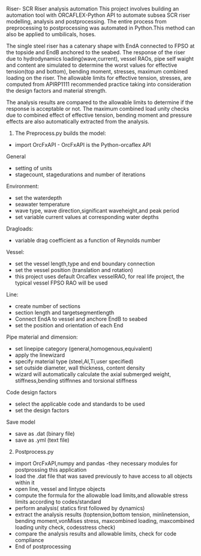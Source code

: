 Riser- SCR Riser analysis automation
This project involves building an automation tool with ORCAFLEX-Python API to automate subsea SCR riser modelling, analysis and postprocessing. The entire process from preprocessing to postprocessing was automated in Python.This method can also be applied to umbilicals, hoses.

The single steel riser has a catenary shape with EndA connected to FPSO at the topside and EndB anchored to the seabed. The response of the riser due to  hydrodynamics loading(wave,current), vessel RAOs, pipe self waight and content are simulated to determine the worst values for effective tension(top and bottom), bending moment, stresses, maximum combined loading on the riser. The allowable limits for effective tension, stresses, are computed from APIRP1111 recommended practice taking into consideration the design factors and material strength. 

The analysis results are compared to the allowable limits to determine if the response is acceptable or not. The maximum combined load unity checks due to combined effect of effective tension, bending moment and pressure effects are also automatically extracted from the analysis.

1) The Preprocess.py builds the model:
- import OrcFxAPI  - OrcFxAPI is the Python-orcaflex API 

General
- setting of units
- stagecount, stagedurations and number of iterations

Environment:
- set the waterdepth
- seawater temperature
- wave type, wave direction,significant waveheight,and peak period
- set variable current values at corresponding water depths

Dragloads:
- variable drag coefficient as a function of Reynolds number

Vessel:
- set the vessel length,type and end boundary connection
- set the vessel position (translation and rotation)
- this project uses default Orcaflex vesselRAO, for real life project, the typical vessel FPSO RAO will be used

Line:
- create number of sections
- section length and targetsegmentlength
- Connect EndA to vessel and anchore EndB to seabed
- set the position and orientation of each End

Pipe material and dimension:
- set linepipe category (general,homogenous,equivalent)
- apply the linewizard
- specify material type (steel,Al,Ti,user specified)
- set outside diameter, wall thickness, content density
- wizard will automatically calculate the axial submerged weight, stiffness,bending stiffnnes and torsional stiffness


Code design factors
- select the applicable code and standards to be used
- set the design factors

Save model
- save as .dat (binary file)
- save as .yml (text file)


2) Postprocess.py
- import OrcFxAPI,numpy and pandas -they necessary modules for postprossing this application
- load the .dat file that was saved previously to have access to all objects within it
- open line, vessel and lintype objects
- compute the formula for the allowable load limits,and allowable stress limits according to codes/standard
- perform analysis( statics first followed by dynamics)
- extract the analysis results (toptension,bottom tension, minlinetension, bending moment,vonMises stress, 
  maxcombined loading,  maxcombined loading unity check, codesstress check)
- compare the analysis results and allowable limits, check for code compliance
- End of postprocessing
